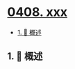 # [0408. xxx](https://github.com/Tdahuyou/TNotes.leetcode/tree/main/notes/0408.%20xxx)

<!-- region:toc -->

- [1. 📝 概述](#1--概述)

<!-- endregion:toc -->

## 1. 📝 概述
